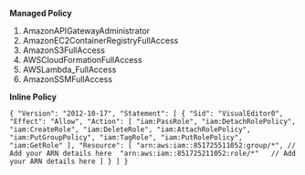 **Managed Policy**

1. AmazonAPIGatewayAdministrator
2. AmazonEC2ContainerRegistryFullAccess
3. AmazonS3FullAccess
4. AWSCloudFormationFullAccess
5. AWSLambda_FullAccess
6. AmazonSSMFullAccess

**Inline Policy**

`{
    "Version": "2012-10-17",
    "Statement": [
        {
            "Sid": "VisualEditor0",
            "Effect": "Allow",
            "Action": [
                "iam:PassRole",
                "iam:DetachRolePolicy",
                "iam:CreateRole",
                "iam:DeleteRole",
                "iam:AttachRolePolicy",
                "iam:PutGroupPolicy",
                "iam:TagRole",
                "iam:PutRolePolicy",
                "iam:GetRole"
            ],
            "Resource": [
                "arn:aws:iam::851725511052:group/*", // Add your ARN details here 
                "arn:aws:iam::851725211052:role/*"   // Add your ARN details here
            ]
        }
    ]
}`
